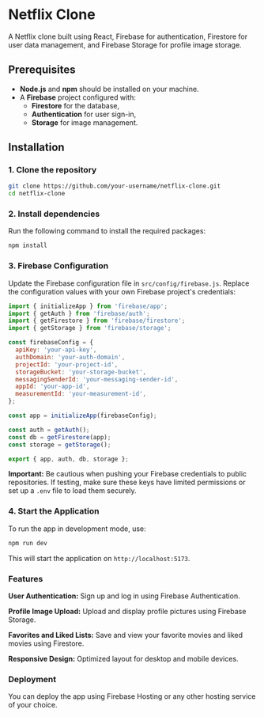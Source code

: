 # Netflix Clone

A Netflix clone built using React, Firebase for authentication, Firestore for user data management, and Firebase Storage for profile image storage.

## Prerequisites

- **Node.js** and **npm** should be installed on your machine.
- A **Firebase** project configured with:
  - **Firestore** for the database,
  - **Authentication** for user sign-in,
  - **Storage** for image management.

## Installation

### 1. Clone the repository

```bash
git clone https://github.com/your-username/netflix-clone.git
cd netflix-clone
```

### 2. Install dependencies

Run the following command to install the required packages:

```bash
npm install
```

### 3. Firebase Configuration

Update the Firebase configuration file in `src/config/firebase.js`. Replace the configuration values with your own Firebase project's credentials:

```javascript
import { initializeApp } from 'firebase/app';
import { getAuth } from 'firebase/auth';
import { getFirestore } from 'firebase/firestore';
import { getStorage } from 'firebase/storage';

const firebaseConfig = {
  apiKey: 'your-api-key',
  authDomain: 'your-auth-domain',
  projectId: 'your-project-id',
  storageBucket: 'your-storage-bucket',
  messagingSenderId: 'your-messaging-sender-id',
  appId: 'your-app-id',
  measurementId: 'your-measurement-id',
};

const app = initializeApp(firebaseConfig);

const auth = getAuth();
const db = getFirestore(app);
const storage = getStorage();

export { app, auth, db, storage };
```

**Important:** Be cautious when pushing your Firebase credentials to public repositories. If testing, make sure these keys have limited permissions or set up a `.env` file to load them securely.

### 4. Start the Application

To run the app in development mode, use:

```bash
npm run dev
```

This will start the application on `http://localhost:5173`.

### Features

**User Authentication:** Sign up and log in using Firebase Authentication.

**Profile Image Upload:** Upload and display profile pictures using Firebase Storage.

**Favorites and Liked Lists:** Save and view your favorite movies and liked movies using Firestore.

**Responsive Design:** Optimized layout for desktop and mobile devices.

### Deployment

You can deploy the app using Firebase Hosting or any other hosting service of your choice.
